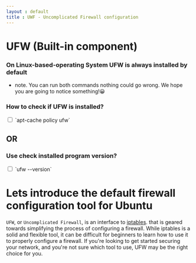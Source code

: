 ```yaml
---
layout : default
title : UWF - Uncomplicated Firewall configuration
---
```


# UFW (Built-in component)

<h3>On Linux-based-operating System UFW is always installed by default</h3>

*  note. You can run both commands nothing could go wrong. We hope you are going to notice something!:grinning:

<h3>How to check if UFW is installed?</h3>
<input type="checkbox" class="sidebar-checkbox" id="sidebar-checkbox">
`apt-cache policy ufw`

<h2>OR</h2>

<h3>Use check installed program version?</h3>
<input type="checkbox" class="sidebar-checkbox" id="sidebar-checkbox">
`ufw --version`






#  Lets introduce the default firewall configuration tool for Ubuntu

`UFW`, or `Uncomplicated Firewall`, is an interface to [iptables](/glossary/iptables.html). that is geared towards simplifying the process of configuring a firewall. While iptables is a solid and flexible tool, it can be difficult for beginners to learn how to use it to properly configure a firewall. If you're looking to get started securing your network, and you're not sure which tool to use, UFW may be the right choice for you.
